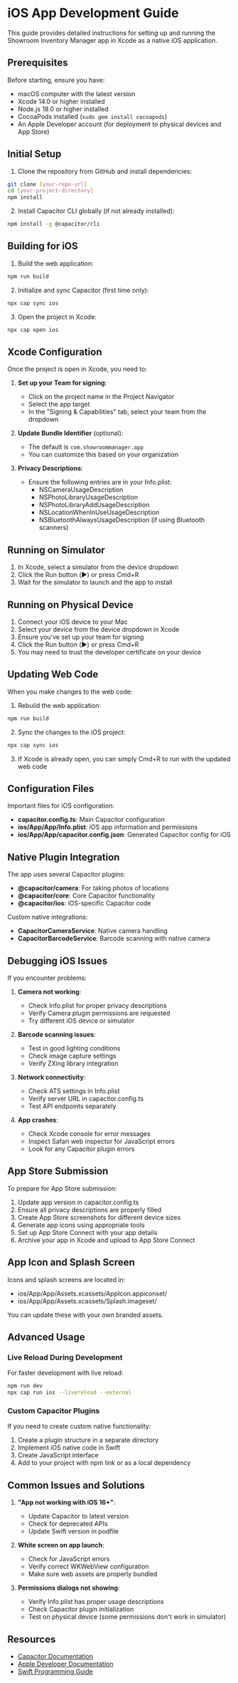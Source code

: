 # iOS App Development Guide

This guide provides detailed instructions for setting up and running the Showroom Inventory Manager app in Xcode as a native iOS application.

## Prerequisites

Before starting, ensure you have:

- macOS computer with the latest version
- Xcode 14.0 or higher installed
- Node.js 18.0 or higher installed
- CocoaPods installed (`sudo gem install cocoapods`)
- An Apple Developer account (for deployment to physical devices and App Store)

## Initial Setup

1. Clone the repository from GitHub and install dependencies:

```bash
git clone [your-repo-url]
cd [your-project-directory]
npm install
```

2. Install Capacitor CLI globally (if not already installed):

```bash
npm install -g @capacitor/cli
```

## Building for iOS

1. Build the web application:

```bash
npm run build
```

2. Initialize and sync Capacitor (first time only):

```bash
npx cap sync ios
```

3. Open the project in Xcode:

```bash
npx cap open ios
```

## Xcode Configuration

Once the project is open in Xcode, you need to:

1. **Set up your Team for signing**:
   - Click on the project name in the Project Navigator
   - Select the app target
   - In the "Signing & Capabilities" tab, select your team from the dropdown

2. **Update Bundle Identifier** (optional):
   - The default is `com.showroommanager.app`
   - You can customize this based on your organization

3. **Privacy Descriptions**:
   - Ensure the following entries are in your Info.plist:
     - NSCameraUsageDescription
     - NSPhotoLibraryUsageDescription
     - NSPhotoLibraryAddUsageDescription
     - NSLocationWhenInUseUsageDescription
     - NSBluetoothAlwaysUsageDescription (if using Bluetooth scanners)

## Running on Simulator

1. In Xcode, select a simulator from the device dropdown
2. Click the Run button (▶️) or press Cmd+R
3. Wait for the simulator to launch and the app to install

## Running on Physical Device

1. Connect your iOS device to your Mac
2. Select your device from the device dropdown in Xcode
3. Ensure you've set up your team for signing
4. Click the Run button (▶️) or press Cmd+R
5. You may need to trust the developer certificate on your device

## Updating Web Code

When you make changes to the web code:

1. Rebuild the web application:

```bash
npm run build
```

2. Sync the changes to the iOS project:

```bash
npx cap sync ios
```

3. If Xcode is already open, you can simply Cmd+R to run with the updated web code

## Configuration Files

Important files for iOS configuration:

- **capacitor.config.ts**: Main Capacitor configuration
- **ios/App/App/Info.plist**: iOS app information and permissions
- **ios/App/App/capacitor.config.json**: Generated Capacitor config for iOS

## Native Plugin Integration

The app uses several Capacitor plugins:

- **@capacitor/camera**: For taking photos of locations
- **@capacitor/core**: Core Capacitor functionality
- **@capacitor/ios**: iOS-specific Capacitor code

Custom native integrations:

- **CapacitorCameraService**: Native camera handling
- **CapacitorBarcodeService**: Barcode scanning with native camera

## Debugging iOS Issues

If you encounter problems:

1. **Camera not working**:
   - Check Info.plist for proper privacy descriptions
   - Verify Camera plugin permissions are requested
   - Try different iOS device or simulator

2. **Barcode scanning issues**:
   - Test in good lighting conditions
   - Check image capture settings
   - Verify ZXing library integration

3. **Network connectivity**:
   - Check ATS settings in Info.plist
   - Verify server URL in capacitor.config.ts
   - Test API endpoints separately

4. **App crashes**:
   - Check Xcode console for error messages
   - Inspect Safari web inspector for JavaScript errors
   - Look for any Capacitor plugin errors

## App Store Submission

To prepare for App Store submission:

1. Update app version in capacitor.config.ts
2. Ensure all privacy descriptions are properly filled
3. Create App Store screenshots for different device sizes
4. Generate app icons using appropriate tools
5. Set up App Store Connect with your app details
6. Archive your app in Xcode and upload to App Store Connect

## App Icon and Splash Screen

Icons and splash screens are located in:

- ios/App/App/Assets.xcassets/AppIcon.appiconset/
- ios/App/App/Assets.xcassets/Splash.imageset/

You can update these with your own branded assets.

## Advanced Usage

### Live Reload During Development

For faster development with live reload:

```bash
npm run dev
npx cap run ios --livereload --external
```

### Custom Capacitor Plugins

If you need to create custom native functionality:

1. Create a plugin structure in a separate directory
2. Implement iOS native code in Swift
3. Create JavaScript interface
4. Add to your project with npm link or as a local dependency

## Common Issues and Solutions

1. **"App not working with iOS 16+"**:
   - Update Capacitor to latest version
   - Check for deprecated APIs
   - Update Swift version in podfile

2. **White screen on app launch**:
   - Check for JavaScript errors
   - Verify correct WKWebView configuration
   - Make sure web assets are properly bundled

3. **Permissions dialogs not showing**:
   - Verify Info.plist has proper usage descriptions
   - Check Capacitor plugin initialization
   - Test on physical device (some permissions don't work in simulator)

## Resources

- [Capacitor Documentation](https://capacitorjs.com/docs)
- [Apple Developer Documentation](https://developer.apple.com/documentation/)
- [Swift Programming Guide](https://swift.org/documentation/)